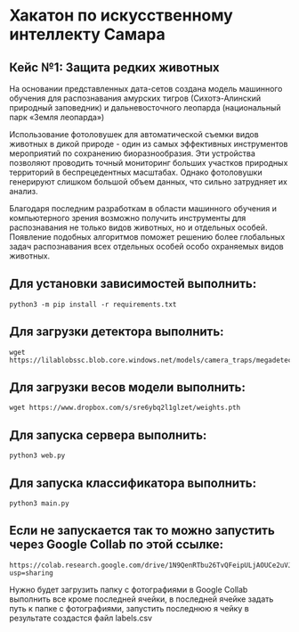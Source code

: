 # Хакатон по искусственному интеллекту Самара
## Кейс №1: Защита редких животных

На основании представленных дата-сетов создана модель машинного обучения для распознавания амурских тигров (Сихотэ-Алинский природный заповедник) и дальневосточного леопарда (национальный парк «Земля леопарда»)

Использование фотоловушек для автоматической съемки видов животных в дикой природе - один из самых эффективных инструментов мероприятий по сохранению биоразнообразия. Эти устройства позволяют проводить точный мониторинг больших участков природных территорий в беспрецедентных масштабах. Однако фотоловушки генерируют слишком большой объем данных, что сильно затрудняет их анализ.

Благодаря последним разработкам в области машинного обучения и компьютерного зрения возможно получить инструменты для распознавания не только видов животных, но и отдельных особей. Появление подобных алгоритмов поможет решению более глобальных задач распознавания всех отдельных особей особо охраняемых видов животных.

## Для установки зависимостей выполнить:

    python3 -m pip install -r requirements.txt

## Для загрузки детектора выполнить:

    wget https://lilablobssc.blob.core.windows.net/models/camera_traps/megadetector/md_v4.1.0/md_v4.1.0.pb

## Для загрузки весов модели выполнить:

    wget https://www.dropbox.com/s/sre6ybq2l1glzet/weights.pth


## Для запуска сервера выполнить:
    
    python3 web.py

## Для запуска классификатора выполнить:

    python3 main.py

## Если не запускается так то можно запустить через Google Collab по этой ссылке:
            
    https://colab.research.google.com/drive/1N9QenRTbu26TvQFeipULjAOUCe2uVJnR?usp=sharing
  
 Нужно будет загрузить папку с фотографиями в Google Collab выполнить все кроме последней ячейки, в последней ячейке задать путь к папке с фотографиями, запустить последнюю я чейку в результате создастся файл labels.csv 
